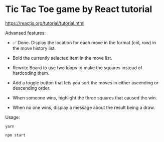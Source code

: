 # Tic Tac Toe game by React tutorial
https://reactjs.org/tutorial/tutorial.html

Advansed features:

* :white_check_mark: Done. Display the location for each move in the format (col, row) in the move history list.

* Bold the currently selected item in the move list.

* Rewrite Board to use two loops to make the squares instead of hardcoding them.

* Add a toggle button that lets you sort the moves in either ascending or descending order.

* When someone wins, highlight the three squares that caused the win.

* When no one wins, display a message about the result being a draw.

Usage:

`yarn`

`npm start`
